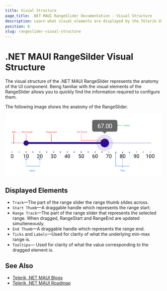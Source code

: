 ```yaml
---
title: Visual Structure
page_title: .NET MAUI RangeSlider Documentation - Visual Structure
description: Learn what visual elements are displayed by the Telerik UI for .NET MAUI RangeSlider, and see how these elements build the visual structure of the control.
position: 0
slug: rangeslider-visual-structure
---
```


# .NET MAUI RangeSilder Visual Structure

The visual structure of the .NET MAUI RangeSlider represents the anatomy of the UI component. Being familiar with the visual elements of the RangeSlider allows you to quickly find the information required to configure them.

The following image shows the anatomy of the RangeSlider.

![.NET MAUI RangeSlider Visual Structure](images/rangeslider-visual-structure.png "Visual elements of RangeSlider control")

## Displayed Elements

- `Track`&mdash;The part of the range slider the range thumb sildes across.
- `Start Thumb`&mdash;A draggable handle which represents the range start.
- `Range Track`&mdash;The part of the range slider that represents the selected range. When dragged, RangeStart and RangeEnd are updated simulteneously.
- `End Thumb`&mdash;A draggable handle which represents the range end.
- `Ticks` and `Labels`&mdash;Used for clarity of what the underlying min-max range is.
- `Tooltips`&mdash; Used for clarity of what the value corresponding to the dragged element is.

## See Also

- [Telerik .NET MAUI Blogs](https://www.telerik.com/blogs/mobile-net-maui)
- [Telerik .NET MAUI Roadmap](https://www.telerik.com/support/whats-new/maui-ui/roadmap)